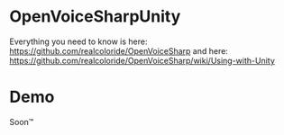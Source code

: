 # OpenVoiceSharpUnity

Everything you need to know is here: https://github.com/realcoloride/OpenVoiceSharp and here: https://github.com/realcoloride/OpenVoiceSharp/wiki/Using-with-Unity

# Demo

Soon:tm:
